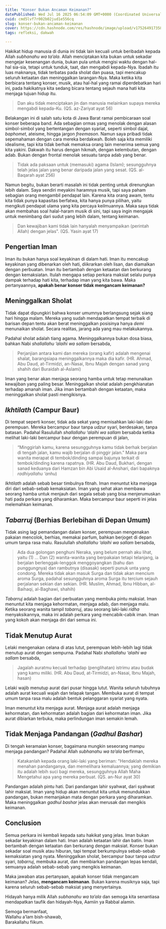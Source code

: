 ```yaml
---
title: "Konser Bukan Ancaman Keimanan?"
datePublished: Wed Jul 16 2025 06:54:09 GMT+0000 (Coordinated Universal Time)
cuid: cmd5lvf7r002b02jud1e556cq
slug: konser-bukan-ancaman-keimanan
cover: https://cdn.hashnode.com/res/hashnode/image/upload/v1752649173584/e44e6855-db61-4bff-af0f-636ed6d55e58.png
tags: refleksi, dakwah

---
```


Hakikat hidup manusia di dunia ini tidak lain kecuali untuk beribadah kepada Allah *subhanahu wa ta’ala*. Allah menciptakan kita bukan untuk sekadar mengejar kesenangan dunia, bukan pula untuk mengisi waktu dengan hal-hal sia-sia, tetapi untuk tunduk, taat, dan mengabdi kepada-Nya. Ibadah itu luas maknanya, tidak terbatas pada sholat dan puasa, tapi mencakup seluruh ketaatan dan meninggalkan larangan-Nya. Maka ketika kita berbicara tentang konser, musik, atau hal-hal yang ramai diperdebatkan hari ini, pada hakikatnya kita sedang bicara tentang sejauh mana hati kita menjaga tujuan hidup itu.

> Dan aku tidak menciptakan jin dan manusia melainkan supaya mereka mengabdi kepada-Ku. (QS. az-Zariyat ayat 56)

Belakangan ini di salah satu kota di Jawa Barat ramai pembicaraan soal konser beberapa band. Ada sebagian ormas yang menolak dengan alasan simbol-simbol yang bertentangan dengan syariat, seperti simbol dajal, *baphomet*, ateisme, hingga jargon *freemason*. Namun saya pribadi tidak sepemahaman dengan cara mereka berdakwah. Boleh saja kita memiliki idealisme, tapi kita tidak berhak memaksa orang lain menerima semua yang kita yakini. Dakwah itu harus dengan hikmah, dengan kelembutan, dengan adab. Bukan dengan frontal menolak sesuatu tanpa adab yang benar.

> Tidak ada paksaan untuk (memasuki) agama (Islam); sesungguhnya telah jelas jalan yang benar daripada jalan yang sesat. (QS. al-Baqarah ayat 256)

Namun begitu, bukan berarti masalah ini tidak penting untuk direnungkan lebih dalam. Saya sendiri meyakini haramnya musik, tapi saya paham sebagian orang mengambil pendapat lain. Karena kita orang awam, tentu kita tidak punya kapasitas berfatwa, kita hanya punya pilihan, yaitu mengikuti pendapat ulama yang kita percaya keilmuannya. Maka saya tidak akan membahas soal halal-haram musik di sini, tapi saya ingin mengajak untuk menimbang dari sudut yang lebih dalam, tentang keimanan.

> Dan kewajiban kami tidak lain hanyalah menyampaikan (perintah Allah) dengan jelas". (QS. Yasin ayat 17)

## Pengertian Iman

Iman itu bukan hanya soal keyakinan di dalam hati. Iman itu mencakup keyakinan yang dibenarkan oleh hati, diikrarkan oleh lisan, dan diamalkan dengan perbuatan. Iman itu bertambah dengan ketaatan dan berkurang dengan kemaksiatan. Itulah mengapa setiap perkara maksiat selalu punya dampak terhadap hati kita, terhadap iman yang kita bawa. Maka pertanyaannya, **apakah benar konser tidak mengancam keimanan?**

## Meninggalkan Sholat

Tidak dapat dipungkiri bahwa konser umumnya berlangsung sejak siang hari hingga malam. Mereka yang sudah mendapatkan tempat terbaik di barisan depan tentu akan berat meninggalkan posisinya hanya *demi* menunaikan sholat. Secara realitas, jarang ada yang mau melakukannya.

Padahal sholat adalah tiang agama. Meninggalkannya bukan dosa biasa, bahkan Nabi *shallallahu ‘alaihi wa sallam* bersabda,

> Perjanjian antara kami dan mereka (orang kafir) adalah mengenai shalat, barangsiapa meninggalkannya maka dia kafir. (HR. Ahmad, Abu Daud, at-Tirmidzi, an-Nasai, Ibnu Majah dengan sanad yang shahih dari Buraidah al-Aslami)

Iman yang benar akan menjaga seorang hamba untuk tetap menunaikan kewajiban yang paling besar. Meninggalkan sholat adalah pengkhianatan terhadap amanah iman. Jika iman bertambah dengan ketaatan, maka meninggalkan sholat pasti mengikisnya.

## *Ikhtilath* (Campur Baur)

Di tempat seperti konser, tidak ada sekat yang memisahkan laki-laki dan perempuan. Mereka bercampur baur tanpa *udzur* syari, berdesakan, tanpa batasan. Padahal Rasulullah *shallallahu ‘alaihi wa sallam* bersabda ketika melihat laki-laki bercampur baur dengan perempuan di jalan,

> “Minggirlah kamu, karena sesungguhnya kamu tidak berhak berjalan di tengah jalan, kamu wajib berjalan di pinggir jalan.” Maka para wanita merapat di tembok/dinding sampai bajunya terkait di tembok/dinding karena rapatnya. (HR. Abu Daud, Bukhari, dengan sanad keduanya dari Hamzan bin Abi Usaid al-Anshari, dari bapaknya *radhiyallahu ‘anhu*)

*Ikhtilath* adalah sebab besar timbulnya fitnah. Iman menuntut kita menjaga diri dari sebab-sebab kemaksiatan. Iman yang sehat akan membawa seorang hamba untuk menjauh dari segala sebab yang bisa menjerumuskan hati pada perkara yang diharamkan. Maka bercampur baur seperti ini jelas melemahkan keimanan.

## *Tabarruj* (Berhias Berlebihan di Depan Umum)

Tidak asing lagi pemandangan dalam konser, perempuan mengenakan pakaian mencolok, berhias, memakai parfum, bahkan berjoget di depan umum tanpa rasa malu. Rasulullah *shallallahu ‘alaihi wa sallam* bersabda,

> Ada dua golongan penghuni Neraka, yang belum pernah aku lihat, yaitu (1) … Dan (2) wanita-wanita yang berpakaian tetapi telanjang, ia berjalan berlenggak-lenggok menggoyangkan (bahu dan punggungnya) dan rambutnya (disasak) seperti punuk unta yang condong. Mereka tidak akan masuk Surga dan tidak akan mencium aroma Surga, padahal sesungguhnya aroma Surga itu tercium sejauh perjalanan sekian dan sekian. (HR. Muslim, Ahmad, Ibnu Hibban, al-Baihaqi, al-Baghawi, shahih)

*Tabarruj* adalah bagian dari perbuatan yang membuka pintu maksiat. Iman menuntut kita menjaga kehormatan, menjaga adab, dan menjaga malu. Ketika seorang wanita tampil *tabarruj*, atau seorang laki-laki *ridha* menyaksikannya, maka ini adalah perkara yang mencabik-cabik iman. Iman yang kokoh akan menjaga diri dari semua ini.

## Tidak Menutup Aurat

Lelaki mengenakan celana di atas lutut, perempuan lebih-lebih lagi tidak menutup aurat dengan sempurna. Padahal Nabi *shallallahu ‘alaihi wa sallam* bersabda,

> Jagalah auratmu kecuali terhadap (penglihatan) istrimu atau budak yang kamu miliki. (HR. Abu Daud, at-Tirmidzi, an-Nasai, Ibnu Majah, hasan)

Lelaki wajib menutup aurat dari pusar hingga lutut. Wanita seluruh tubuhnya adalah aurat kecuali wajah dan telapak tangan. Membuka aurat di tempat umum tanpa rasa malu adalah bentuk pelanggaran syariat yang nyata.

Iman menuntut kita menjaga aurat. Menjaga aurat adalah menjaga kehormatan, dan kehormatan adalah bagian dari kehormatan iman. Jika aurat dibiarkan terbuka, maka perlindungan iman semakin lemah.

## Tidak Menjaga Pandangan (*Gadhul Bashar*)

Di tengah keramaian konser, bagaimana mungkin seseorang mampu menjaga pandangan? Padahal Allah *subhanahu wa ta’ala* berfirman,

> Katakanlah kepada orang laki-laki yang beriman: "Hendaklah mereka menahan pandanganya, dan memelihara kemaluannya; yang demikian itu adalah lebih suci bagi mereka, sesungguhnya Allah Maha Mengetahui apa yang mereka perbuat. (QS. an-Nur ayat 30)

Pandangan adalah pintu hati. Dari pandangan lahir syahwat, dari syahwat lahir maksiat. Iman yang hidup akan menuntut kita untuk menundukkan pandangan, bukan memanjakan mata dengan perkara yang diharamkan. Maka meninggalkan *gadhul bashar* jelas akan merusak dan mengikis keimanan.

## Conclusion

Semua perkara ini kembali kepada satu hakikat yang jelas. Iman bukan sekadar keyakinan dalam hati. Iman adalah ketaatan lahir dan batin. Iman bertambah dengan ketaatan dan berkurang dengan maksiat. Konser bukan sekadar soal musik atau hiburan, tapi tempat berkumpulnya sebab-sebab kemaksiatan yang nyata. Meninggalkan sholat, bercampur baur tanpa *udzur* syari, *tabarruj*, membuka aurat, dan membiarkan pandangan lepas kendali, semuanya adalah sebab-sebab yang mengikis keimanan.

Maka jawaban atas pertanyaan, apakah konser tidak mengancam keimanan? Jelas, **mengancam keimanan**. Bukan karena musiknya saja, tapi karena seluruh sebab-sebab maksiat yang menyertainya.

Hidayah hanya milik Allah *subhanahu wa ta’ala* dan semoga kita senantiasa mendapatkan taufik dan hidayah-Nya, Aamiin ya Rabbal alamin.

Semoga bermanfaat,  
Wallahu a’lam bish-shawab,  
Barakallahu fiikum.